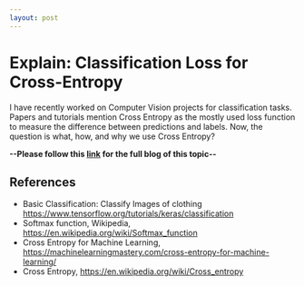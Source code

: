 ```yaml
---
layout: post
---
```


# Explain: Classification Loss for Cross-Entropy
I have recently worked on Computer Vision projects for classification tasks. Papers and tutorials mention Cross Entropy as the mostly used loss function to measure the difference between predictions and labels. Now, the question is what, how, and why we use Cross Entropy?

**--Please follow this [link](https://medium.com/analytics-vidhya/classification-loss-cross-entropy-6ed6d598bf8f) for the full blog of this topic--**

## References
* Basic Classification: Classify Images of clothing https://www.tensorflow.org/tutorials/keras/classification
* Softmax function, Wikipedia, https://en.wikipedia.org/wiki/Softmax_function
* Cross Entropy for Machine Learning, https://machinelearningmastery.com/cross-entropy-for-machine-learning/
* Cross Entropy, https://en.wikipedia.org/wiki/Cross_entropy
